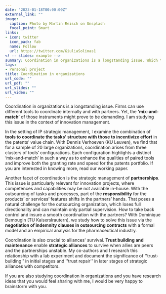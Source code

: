 ```yaml
---
date: "2023-01-18T00:00:00Z"
external_link: ""
image:
  caption: Photo by Martin Reisch on Unsplash
  focal_point: Smart
links:
- icon: twitter
  icon_pack: fab
  name: Follow
  url: https://twitter.com/GiuliaSolinas1
<! -- slides: example -->
summary: Coordination in organizations is a longstanding issue. Which tools can firms adopt to foster coordination? 
tags:
- Personal project
title: Coordination in organizations
url_code: ""
url_pdf: ""
url_slides: ""
url_video: ""
---
```


Coordination in organizations is a longstanding issue. Firms can use different tools to coordinate internally and with partners. Yet, the **‘mix-and-match’** of those instruments might prove to be demanding. I am studying this issue in the context of innovation management. 

In the setting of IP strategic management, I examine the combination of **tools to coordinate the tasks’ structure with those to incentivize effort** in the patents’ value chain. With Dennis Verhoeven (KU Leuven), we find that for a sample of 20 large organizations, coordination arises from three clusters of tools’ configurations. Each configuration highlights a distinct ‘mix-and-match’ in such a way as to enhance the qualities of paired tools and improve both the granting rate and speed for the patents portfolio. If you are interested in knowing more, read our working paper.

Another facet of coordination is the strategic management of **partnerships**. This issue is particularly relevant for innovation projects, where competences and capabilities may be not available in-house. With the outsourcing of tasks and processes, part of the **responsibility** for the products’ or services’ features shifts in the partners’ hands. That poses a natural challenge for the outsourcing organization, which loses full directionality and can maintain only partial supervision. How to take back control and insure a smooth coordination with the partners? With Dominique Demougin (TU Kaiserslrautern), we study how to solve this issue via the **negotiation of indemnity clauses in outsourcing contracts** with a formal model and an empirical analysis for the pharmaceutical industry.

Coordination is also crucial to alliances' survival. **Trust building and maintenance** enable **strategic alliances** to survive when allies are peers and the partnerships unstable. My co-authors and I research this relationship with a lab experiment and document the significance of ''trust-building'' in initial stages and ''trust repair'' in later stages of strategic alliances with competitors. 

If you are also studying coordination in organizations and you have research ideas that you would feel sharing with me, I would be very happy to brainstorm with you. 


